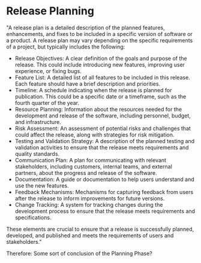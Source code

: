 # Release Planning

"A release plan is a detailed description of the planned features, enhancements, and fixes to be included in a specific version of software or a product. A release plan may vary depending on the specific requirements of a project, but typically includes the following:

- Release Objectives: A clear definition of the goals and purpose of the release. This could include introducing new features, improving user experience, or fixing bugs.
- Feature List: A detailed list of all features to be included in this release. Each feature should have a brief description and priorities.
- Timeline: A schedule indicating when the release is planned for publication. This could be a specific date or a timeframe, such as the fourth quarter of the year.
- Resource Planning: Information about the resources needed for the development and release of the software, including personnel, budget, and infrastructure.
- Risk Assessment: An assessment of potential risks and challenges that could affect the release, along with strategies for risk mitigation.
- Testing and Validation Strategy: A description of the planned testing and validation activities to ensure that the release meets requirements and quality standards.
- Communication Plan: A plan for communicating with relevant stakeholders, including customers, internal teams, and external partners, about the progress and release of the software.
- Documentation: A guide or documentation to help users understand and use the new features.
- Feedback Mechanisms: Mechanisms for capturing feedback from users after the release to inform improvements for future versions.
- Change Tracking: A system for tracking changes during the development process to ensure that the release meets requirements and specifications.

These elements are crucial to ensure that a release is successfully planned, developed, and published and meets the requirements of users and stakeholders."

Therefore: Some sort of conclusion of the Planning Phase?